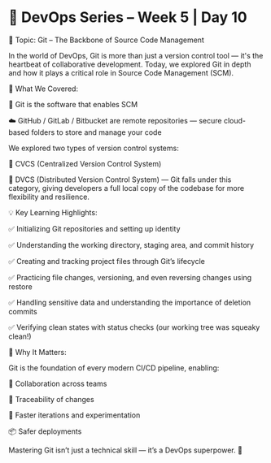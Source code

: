 
# 🔧 DevOps Series – Week 5 | Day 10

🎯 Topic: Git – The Backbone of Source Code Management

In the world of DevOps, Git is more than just a version control tool — it's the heartbeat of collaborative development. Today, we explored Git in depth and how it plays a critical role in Source Code Management (SCM).

🧠 What We Covered:

📂 Git is the software that enables SCM

 ☁️ GitHub / GitLab / Bitbucket are remote repositories — secure cloud-based folders to store and manage your code

We explored two types of version control systems:

 🔹 CVCS (Centralized Version Control System)

 🔹 DVCS (Distributed Version Control System) — Git falls under this category, giving developers a full local copy of the codebase for more flexibility and resilience.


💡 Key Learning Highlights:

✅ Initializing Git repositories and setting up identity

✅ Understanding the working directory, staging area, and commit history

✅ Creating and tracking project files through Git’s lifecycle

✅ Practicing file changes, versioning, and even reversing changes using restore

✅ Handling sensitive data and understanding the importance of deletion commits

✅ Verifying clean states with status checks (our working tree was squeaky clean!)



🧩 Why It Matters:

Git is the foundation of every modern CI/CD pipeline, enabling:

 🔁 Collaboration across teams

 📜 Traceability of changes

 🧪 Faster iterations and experimentation

 📦 Safer deployments
 
Mastering Git isn’t just a technical skill — it’s a DevOps superpower. 💪
